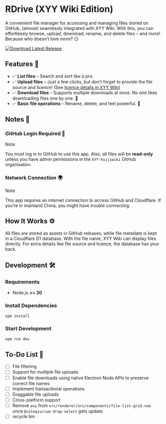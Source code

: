 # RDrive (XYY Wiki Edition)

A convenient file manager for accessing and managing files stored on GitHub, (almost) seamlessly integrated with XYY Wiki. With this, you can effortlessly browse, upload, download, rename, and delete files – and more! Because who doesn’t love more? 😏

[![Download Latest Release](https://img.shields.io/github/v/release/XYY-huijiwiki/r-drive?label=Download&style=for-the-badge)](https://github.com/XYY-huijiwiki/r-drive/releases/latest)

## Features 🎯

- ✅ **List files** – Search and sort like a pro.
- ✅ **Upload files** – Just a few clicks, but don’t forget to provide the file source and licence! (See [licence details in XYY Wiki](https://xyy.huijiwiki.com/wiki/MediaWiki:Licenses))
- ✅ **Download files** – Supports multiple downloads at once. No one likes downloading files one by one. 😤
- ✅ **Basic file operations** – Rename, delete, and feel powerful. 💪

## Notes 📌

### GitHub Login Required 🔑

> [!Note]
> You must log in to GitHub to use this app. Also, all files will be **read-only** unless you have admin permissions in the `XYY-huijiwiki` GitHub organisation.

### Network Connection 🌍

> [!Note]
> This app requires an internet connection to access GitHub and Cloudflare. If you’re in mainland China, you might have trouble connecting.

## How It Works ⚙️

All files are stored as assets in GitHub releases, while file metadata is kept in a Cloudflare D1 database. With the file name, XYY Wiki can display files directly. For extra details like file source and licence, the database has your back.

## Development 🛠️

### Requirements

- Node.js **>= 20**

### Install Dependencies

```bash
npm install
```

### Start Development

```bash
npm run dev
```

## To-Do List 📝

- [ ] File filtering
- [ ] Support for multiple file uploads
- [ ] Enable file downloads using native Electron Node APIs to preserve correct file names
- [ ] Implement transactional operations
- [ ] Draggable file uploads
- [ ] Cross-platform support
- [ ] Remove `any` from `src/renderer/src/components/file-list-grid.vue` once `@coleqiu/vue-drag-select` gets update
- [ ] recycle bin
